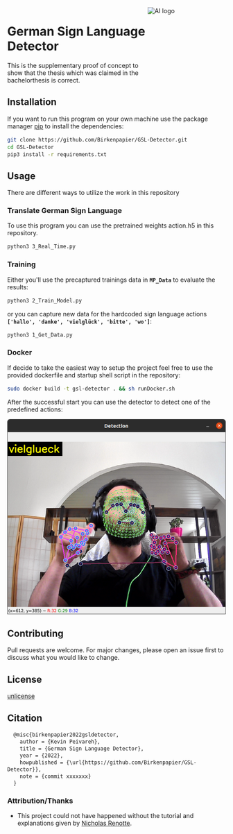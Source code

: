 
<!-- credits: https://worldvectorlogo.com/profile/spiderman2005 -->
<img src="https://cdn.worldvectorlogo.com/logos/ai-2.svg" align="right" alt="AI logo" width="180" height="180">

# German Sign Language Detector

This is the supplementary proof of concept to show that the thesis which was claimed in the bachelorthesis is correct.

## Installation

If you want to run this program on your own machine use the package manager [pip](https://pip.pypa.io/en/stable/) to install the dependencies:

```bash
git clone https://github.com/Birkenpapier/GSL-Detector.git
cd GSL-Detector
pip3 install -r requirements.txt
```

## Usage

There are different ways to utilize the work in this repository

### Translate German Sign Language

To use this program you can use the pretrained weights action.h5 in this repository.

```bash
python3 3_Real_Time.py
```

### Training

Either you'll use the precaptured trainings data in **`MP_Data`** to evaluate the results:

```bash
python3 2_Train_Model.py
```

or you can capture new data for the hardcoded sign language actions **`['hallo', 'danke', 'vielglück', 'bitte', 'wo']`**:

```bash
python3 1_Get_Data.py
```

### Docker

If decide to take the easiest way to setup the project feel free to use the provided dockerfile and startup shell script in the repository:

```bash
sudo docker build -t gsl-detector . && sh runDocker.sh
```

After the successful start you can use the detector to detect one of the predefined actions:
<div align='center'>
<img src = 'assets/vielglueck.png' height="450px">
</div>

## Contributing

Pull requests are welcome. For major changes, please open an issue first to discuss what you would like to change.


## License
[unlicense](https://unlicense.org)

## Citation
```
  @misc{birkenpapier2022gsldetector,
    author = {Kevin Peivareh},
    title = {German Sign Language Detector},
    year = {2022},
    howpublished = {\url{https://github.com/Birkenpapier/GSL-Detector}},
    note = {commit xxxxxxx}
  }
```

### Attribution/Thanks
- This project could not have happened without the tutorial and explanations given by [Nicholas Renotte](https://github.com/nicknochnack/ActionDetectionforSignLanguage). 
